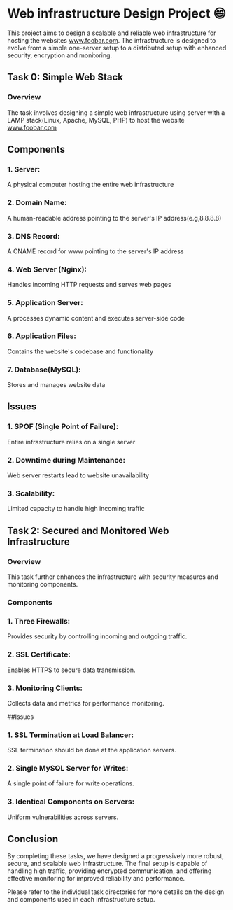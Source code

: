 # Web infrastructure Design Project  :smile:
This project aims to design a scalable and reliable web infrastructure for hosting the websites www.foobar.com. The infrastructure is designed to evolve from a simple one-server setup to a distributed setup with enhanced security, encryption and monitoring.

## Task 0: Simple Web Stack

### Overview
The task involves designing a simple web infrastructure using server with a LAMP stack(Linux, Apache, MySQL, PHP) to host the website www.foobar.com

## Components
### 1. Server:
A physical computer hosting the entire web infrastructure

### 2. Domain Name:
A human-readable address pointing to the server's IP address(e.g,8.8.8.8)

### 3. DNS Record:
A CNAME record for www pointing to the server's IP address

### 4. Web Server (Nginx):
Handles incoming HTTP requests and serves web pages

### 5. Application Server:
A processes dynamic content and executes server-side code

### 6. Application Files:
Contains the website's codebase and functionality

### 7. Database(MySQL):
Stores and manages website data


## Issues

### 1. SPOF (Single Point of Failure):
Entire infrastructure relies on a single server

### 2. Downtime during Maintenance:
Web server restarts lead to website unavailability

### 3. Scalability:
Limited capacity to handle high incoming traffic

## Task 2: Secured and Monitored Web Infrastructure
### Overview
This task further enhances the infrastructure with security measures and monitoring components.

### Components
### 1. Three Firewalls:
Provides security by controlling incoming and outgoing traffic.
### 2. SSL Certificate:
Enables HTTPS to secure data transmission.
### 3. Monitoring Clients:
Collects data and metrics for performance monitoring.

##Issues
### 1. SSL Termination at Load Balancer:
SSL termination should be done at the application servers.
### 2. Single MySQL Server for Writes:
A single point of failure for write operations.
### 3. Identical Components on Servers:
Uniform vulnerabilities across servers.

## Conclusion
By completing these tasks, we have designed a progressively more robust, secure, and scalable web infrastructure. The final setup is capable of handling high traffic, providing encrypted communication, and offering effective monitoring for improved reliability and performance.

Please refer to the individual task directories for more details on the design and components used in each infrastructure setup.
